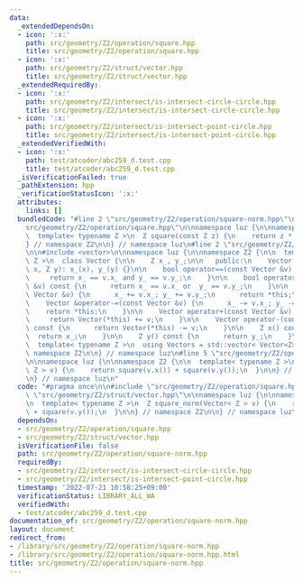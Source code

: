 ```yaml
---
data:
  _extendedDependsOn:
  - icon: ':x:'
    path: src/geometry/Z2/operation/square.hpp
    title: src/geometry/Z2/operation/square.hpp
  - icon: ':x:'
    path: src/geometry/Z2/struct/vector.hpp
    title: src/geometry/Z2/struct/vector.hpp
  _extendedRequiredBy:
  - icon: ':x:'
    path: src/geometry/Z2/intersect/is-intersect-circle-circle.hpp
    title: src/geometry/Z2/intersect/is-intersect-circle-circle.hpp
  - icon: ':x:'
    path: src/geometry/Z2/intersect/is-intersect-point-circle.hpp
    title: src/geometry/Z2/intersect/is-intersect-point-circle.hpp
  _extendedVerifiedWith:
  - icon: ':x:'
    path: test/atcoder/abc259_d.test.cpp
    title: test/atcoder/abc259_d.test.cpp
  _isVerificationFailed: true
  _pathExtension: hpp
  _verificationStatusIcon: ':x:'
  attributes:
    links: []
  bundledCode: "#line 2 \"src/geometry/Z2/operation/square-norm.hpp\"\n\n#line 2 \"\
    src/geometry/Z2/operation/square.hpp\"\n\nnamespace luz {\n\nnamespace Z2 {\n\n\
    \  template< typename Z >\n  Z square(const Z z) {\n    return z * z;\n  }\n\n\
    } // namespace Z2\n\n} // namespace luz\n#line 2 \"src/geometry/Z2/struct/vector.hpp\"\
    \n\n#include <vector>\n\nnamespace luz {\n\nnamespace Z2 {\n\n  template< typename\
    \ Z >\n  class Vector {\n\n    Z x_, y_;\n\n   public:\n    Vector() {}\n    Vector(Z\
    \ x, Z y): x_(x), y_(y) {}\n\n    bool operator==(const Vector &v) const {\n \
    \     return x_ == v.x_ and y_ == v.y_;\n    }\n\n    bool operator!=(const Vector\
    \ &v) const {\n      return x_ == v.x_ or  y_ == v.y_;\n    }\n\n    Vector &operator+=(const\
    \ Vector &v) {\n      x_ += v.x_; y_ += v.y_;\n      return *this;\n    }\n\n\
    \    Vector &operator-=(const Vector &v) {\n      x_ -= v.x_; y_ -= v.y_;\n  \
    \    return *this;\n    }\n\n    Vector operator+(const Vector &v) const {\n \
    \     return Vector(*this) += v;\n    }\n\n    Vector operator-(const Vector &v)\
    \ const {\n      return Vector(*this) -= v;\n    }\n\n    Z x() const {\n    \
    \  return x_;\n    }\n\n    Z y() const {\n      return y_;\n    }\n\n  };\n\n\
    \  template< typename Z >\n  using Vectors = std::vector< Vector<Z> >;\n\n} //\
    \ namespace Z2\n\n} // namespace luz\n#line 5 \"src/geometry/Z2/operation/square-norm.hpp\"\
    \n\nnamespace luz {\n\nnamespace Z2 {\n\n  template< typename Z >\n  Z square_norm(Vector<\
    \ Z > v) {\n    return square(v.x()) + square(v.y());\n  }\n\n} // namespace Z2\n\
    \n} // namespace luz\n"
  code: "#pragma once\n\n#include \"src/geometry/Z2/operation/square.hpp\"\n#include\
    \ \"src/geometry/Z2/struct/vector.hpp\"\n\nnamespace luz {\n\nnamespace Z2 {\n\
    \n  template< typename Z >\n  Z square_norm(Vector< Z > v) {\n    return square(v.x())\
    \ + square(v.y());\n  }\n\n} // namespace Z2\n\n} // namespace luz\n"
  dependsOn:
  - src/geometry/Z2/operation/square.hpp
  - src/geometry/Z2/struct/vector.hpp
  isVerificationFile: false
  path: src/geometry/Z2/operation/square-norm.hpp
  requiredBy:
  - src/geometry/Z2/intersect/is-intersect-circle-circle.hpp
  - src/geometry/Z2/intersect/is-intersect-point-circle.hpp
  timestamp: '2022-07-21 10:58:25+09:00'
  verificationStatus: LIBRARY_ALL_WA
  verifiedWith:
  - test/atcoder/abc259_d.test.cpp
documentation_of: src/geometry/Z2/operation/square-norm.hpp
layout: document
redirect_from:
- /library/src/geometry/Z2/operation/square-norm.hpp
- /library/src/geometry/Z2/operation/square-norm.hpp.html
title: src/geometry/Z2/operation/square-norm.hpp
---
```

